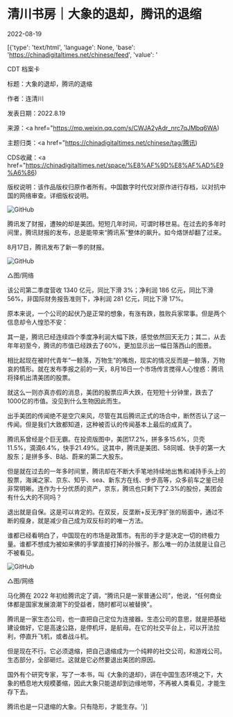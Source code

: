 # 清川书房｜大象的退却，腾讯的退缩

2022-08-19

[{'type': 'text/html', 'language': None, 'base': 'https://chinadigitaltimes.net/chinese/feed', 'value': '

CDT 档案卡

标题：大象的退却，腾讯的退缩

作者：连清川

发表日期：2022.8.19

来源：<a href="https://mp.weixin.qq.com/s/CWJA2yAdr_nrc7qJMbq6WA)

主题归类：<a href="https://chinadigitaltimes.net/chinese/tag/腾讯)

CDS收藏：<a href="https://chinadigitaltimes.net/space/%E8%AF%9D%E8%AF%AD%E9%A6%86)

版权说明：该作品版权归原作者所有。中国数字时代仅对原作进行存档，以对抗中国的网络审查。详细版权说明。





![GitHub](https://chinadigitaltimes.net/chinese/files/2022/08/post-685920-630003493ef14.png)

腾讯发了财报，遭殃的却是美团。短短几年时间，可谓时移世易。在过去的多年时间里，腾讯财报的发布，总是能带来“腾讯系”整体的飙升。如今烙饼却翻了过来。

8月17日，腾讯发布了新一季的财报。

![GitHub](https://chinadigitaltimes.net/chinese/files/2022/08/post-685920-6300034953684.png)

△图/网络

该公司第二季度营收 1340 亿元，同比下滑 3%；净利润 186 亿元，同比下滑 56%，非国际财务报告准则下，净利润 281 亿元，同比下滑 17%。

原本来说，一个公司的起伏乃是正常的想象，有涨有跌，胜败兵家常事。但是两个信息却令人惶恐不安：

其一是，腾讯已经连续四个季度净利润大幅下跌，感觉依然回天无力；其二，从去年年初至今，腾讯的市值已经跌去了60%，更加显示出一幅日落西山的图景。

相比起现在被时代青年“一鲸落，万物生”的嘴炮，现实的情况反而是一鲸落，万物哀的情形。就在发布季报之前的一天，8月16日一个市场传言搅得人心惶惑：腾讯将择机出清美团的股票。

就这么一则亦真亦假的消息，美团的股票应声大跌，在短短十分钟里，跌去了1000亿的市值。没见到什么生物因此而生。

出手美团的传闻绝不是空穴来风，尽管在其后腾讯正式的场合中，断然否认了这一传闻。但是我们大致都知道，这种被否认的传闻基本上最后的成真了。

腾讯系曾经是个巨无霸。在投资版图中，美团17.2%，拼多多15.6%，贝壳11.5%，滴滴6.4%，快手21.49%。这其中，腾讯是美团、58同城、快手的第一大股东；是拼多多、B站、蔚来的第二大股东。

但是就在过去的一年多时间里，腾讯却在不断大手笔地持续地出售和减持手头上的股票，海澜之家、京东、知乎、sea、新东方在线、步步高等，众多前车之鉴已经非常明晰。连作为十分优质的资产，京东，腾讯也只剩下了2.3%的股份，美团会有什么大的不同吗？

退出就是自保。这是可以肯定的。在双反，反垄断+反无序扩张的局面中，通过不断的瘦身，就是减少自己成为双反标的的唯一方法。

谁都已经看明白了，中国现在的市场是政策市。有形的手才是决定一切的终极力量。谁都不想成为被如来佛的手掌直接打掉的孙猴子。那么唯一的办法就是让自己不被看见。

![GitHub](https://chinadigitaltimes.net/chinese/files/2022/08/post-685920-6300034964d92.png)

△图/网络

马化腾在 2022 年初给腾讯定了调，“腾讯只是一家普通公司”，他说，“任何商业体都是国家发展浪潮下的受益者，随时都可以被替换”。

腾讯是一家生态公司，也一直把自己定位为连接器。生态公司的意思，就是把基础建设做好，它是高速公路，是停机坪，是航母。在它的社交平台上，可以开法拉利，停直升飞机，或者战斗机。

但是现在不行。它必须退缩，把自己退缩成为一个纯粹的社交公司，和游戏公司。生态部分，全部砸烂。这就是它必然要退出美团的原因。

国外有个研究专家，写了一本书，叫《大象的退却》，讲在中国生态环境之下，大象的栖息地大规模萎缩，因此大象只能退却到边缘地带，不再被人类看见，才能生存下去。

腾讯也是一只退缩的大象。只有隐形，才能生存。'}]